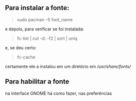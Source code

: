 ## Para instalar a fonte:

> sudo pacman -S font_name

e depois, para verificar se foi instalada:

> fc-list | cut -d: -f2 | sort | uniq

e, se deu certo:

> fc-cache

certamente ele a instalou em um diretório em */usr/share/fonts/*

## Para habilitar a fonte

na interface GNOME há como fazer, nas preferências

